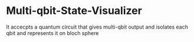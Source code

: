 # Multi-qbit-State-Visualizer
It accecpts a quantum circuit that gives multi-qbit output and isolates each qbit and represents it on bloch sphere
